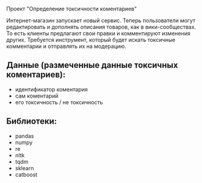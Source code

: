 Проект "Определение токсичности коментариев"

Интернет-магазин запускает новый сервис. Теперь пользователи могут редактировать и дополнять описания товаров, как в вики-сообществах. То есть клиенты предлагают свои правки и комментируют изменения других. Требуется инструмент, который будет искать токсичные комментарии и отправлять их на модерацию.

## Данные (размеченные данные токсичных коментариев):
* идентификатор коментария
* сам коментарий
* его токсичность /  не токсичность

## Библиотеки:
* pandas
* numpy
* re
* nltk
* tqdm
* sklearn
* catboost
